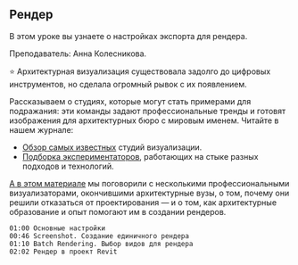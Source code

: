 ## Рендер

В этом уроке вы узнаете о настройках экспорта для рендера.

Преподаватель: Анна Колесникова.

⭐️ Архитектурная визуализация существовала задолго до цифровых инструментов, но сделала огромный рывок с их появлением.

Рассказываем о студиях, которые могут стать примерами для подражания: эти команды задают профессиональные тренды и готовят изображения для архитектурных бюро с мировым именем. Читайте в нашем журнале:

- [Обзор самых известных](https://softculture.cc/blog/entries/articles/architecturnaya-vizualizaciya-2) студий визуализации.
- [Подборка экспериментаторов](https://softculture.cc/blog/entries/articles/arxitekturnaya-vizualizacziya), работающих на стыке разных подходов и технологий.

[А в этом материале](https://softculture.cc/blog/entries/articles/ya-zanimayus-arhitecturnoi-vizualizaciei) мы поговорили с несколькими профессиональными визуализаторами, окончившими архитектурные вузы, о том, почему они решили отказаться от проектирования — и о том, как архитектурные образование и опыт помогают им в создании рендеров.

[](https://player.softculture.cc/embed/RVS/RVS_10.14.01_L5-10_Rendering)

``` chapters
01:00 Основные настройки
00:46 Screenshot. Создание единичного рендера
01:10 Batch Rendering. Выбор видов для рендера
02:02 Рендер в проект Revit
```